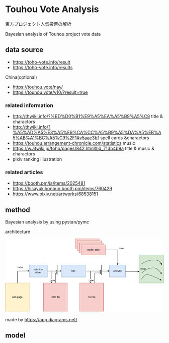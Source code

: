 # Touhou Vote Analysis 

東方プロジェクト人気投票の解析

Bayesian analysis of Touhou project vote data

## data source
- https://toho-vote.info/result
- https://toho-vote.info/results

China(optional)
- https://touhou.vote/nav/ 
- https://touhou.vote/v10/?result=true 

### related information
- http://thwiki.info/?%BD%D0%B1%E9%A5%EA%A5%B9%A5%C8 title & charactors
- http://thwiki.info/?%A5%AD%A5%E3%A5%E9%CA%CC%A5%B9%A5%DA%A5%EB%A5%AB%A1%BC%A5%C9%2F1#v5aac3bf spell cards &charactors
- https://touhou.arrangement-chronicle.com/statistics music
- https://w.atwiki.jp/toho/pages/842.html#id_713b4b9a title & music & charactors
- pixiv ranking illustration

### related articles
- https://booth.pm/ja/items/2025481
- https://hisayukihonbun.booth.pm/items/760429
- https://www.pixiv.net/artworks/68538151

## method
Bayesian analysis by using pystan/pymc

architecture

![architecture](img/vote_analyse_arch.drawio.png)

made by https://app.diagrams.net/

## model



